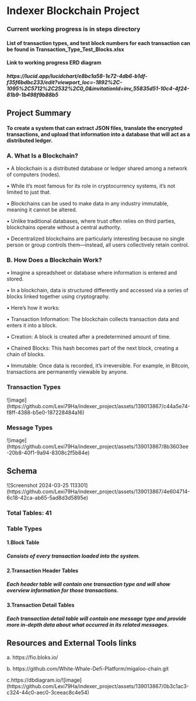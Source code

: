 <h1>Indexer Blockchain Project</h1>
<h3> Current working progress is in steps directory</h3>
<h4>List of transaction types, and test block numbers for each transaction can be found in Transaction_Type_Test_Blocks.xlsx</h4>
<h4>Link to working progress ERD diagram</h4>
<h5>https://lucid.app/lucidchart/e8bc1a58-1e72-4db6-b1df-f35f6bdbc233/edit?viewport_loc=-1892%2C-1095%2C5712%2C2532%2C0_0&invitationId=inv_55835d51-10c4-4f24-81b9-1b498f9b88b5</h5>
<h2>Project Summary</h2>
<h4>To create a system that can extract JSON files, translate the encrypted transactions, and upload that information into a database that will act as a distributed ledger. 
</h4>
<h3>A.	What Is a Blockchain?</h3>
<p>•	 A blockchain is a distributed database or ledger shared among a network of computers (nodes).</p>
<p>•	While it’s most famous for its role in cryptocurrency systems, it’s not limited to just that.</p>
<p>•	Blockchains can be used to make data in any industry immutable, meaning it cannot be altered.</p>
<p>•	Unlike traditional databases, where trust often relies on third parties, blockchains operate without a central authority.</p>
<p>•	Decentralized blockchains are particularly interesting because no single person or group controls them—instead, all users collectively retain control.</p>
<h3>B.	How Does a Blockchain Work?</h3>
<p>•	Imagine a spreadsheet or database where information is entered and stored.</p>
<p>•	In a blockchain, data is structured differently and accessed via a series of blocks linked together using cryptography.</p>
<p>•	Here’s how it works:</p>
<p>•	Transaction Information: The blockchain collects transaction data and enters it into a block.</p>
<p>•	Creation: A block is created after a predetermined amount of time.</p>         
<p>•	Chained Blocks: This hash becomes part of the next block, creating a chain of blocks.</p>
<p>•	Immutable: Once data is recorded, it’s irreversible. For example, in Bitcoin, transactions are permanently viewable by anyone.</p>
<h3>Transaction Types</h3>
![image](https://github.com/Lexi79Ha/indexer_project/assets/139013867/c44a5e74-f8ff-4388-b5e0-187228484a16)
<h3>Message Types</h3>
![image](https://github.com/Lexi79Ha/indexer_project/assets/139013867/8b3603ee-20b8-40f1-9a94-8308c2f5b84e)
<h2>Schema</h2>
![Screenshot 2024-03-25 113301](https://github.com/Lexi79Ha/indexer_project/assets/139013867/4e604714-6c18-42ca-ab65-5ad8d3d5895e)
<h3>Total Tables: 41</h3>
<h3>Table Types</h3>
<h4>1.Block Table</h4>
<h5>Consists of every transaction loaded into the system.</h5>
<h4>2.Transaction Header Tables </h3>
<h5>Each header table will contain one transaction type and will show overview information for those transactions.</h5>
<h4>3.Transaction Detail Tables</h4>
<h5>Each transaction detail table will contain one message type and provide more in-depth data about what occurred in its related messages.</h5>
<h2>Resources and External Tools links</h2>
<p>a.	https://fio.bloks.io/</p>
<p> b. https://github.com/White-Whale-Defi-Platform/migaloo-chain.git</p>
<p>c.https://dbdiagram.io/![image](https://github.com/Lexi79Ha/indexer_project/assets/139013867/0b3c1ac3-c324-44c0-aec0-3ceeac8c4e54)</p>
